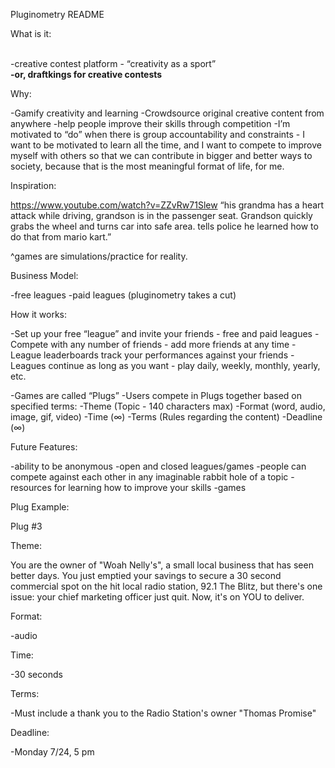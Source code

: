 Pluginometry README

What is it:

<br>-creative contest platform - “creativity as a sport”</br>
<b>-or, draftkings for creative contests</b>
 
Why:

-Gamify creativity and learning
-Crowdsource original creative content from anywhere
-help people improve their skills through competition
-I’m motivated to “do” when there is group accountability and constraints - I want to be motivated to learn all the time, and I want to compete to improve myself with others so that we can contribute in bigger and better ways to society, because that is the most meaningful format of life, for me.

Inspiration:

https://www.youtube.com/watch?v=ZZvRw71Slew
“his grandma has a heart attack while driving, grandson is in the passenger seat. Grandson quickly grabs the wheel and turns car into safe area. tells police he learned how to do that from mario kart.”

^games are simulations/practice for reality. 

Business Model:

-free leagues
-paid leagues (pluginometry takes a cut)

How it works:

-Set up your free “league” and invite your friends - free and paid leagues
-Compete with any number of friends - add more friends at any time
-League leaderboards track your performances against your friends
-Leagues continue as long as you want - play daily, weekly, monthly, yearly, etc.

-Games are called “Plugs”
-Users compete in Plugs together based on specified terms:
	-Theme (Topic - 140 characters max)
	-Format (word, audio, image, gif, video)
	-Time (∞)
	-Terms (Rules regarding the content)
	-Deadline (∞)

Future Features:

-ability to be anonymous
-open and closed leagues/games
-people can compete against each other in any imaginable rabbit hole of a topic
-resources for learning how to improve your skills
-games 

Plug Example:

Plug #3

Theme:

You are the owner of "Woah Nelly's", a small local business that has seen better days. You just emptied your savings to secure a 30 second commercial spot on the hit local radio station, 92.1 The Blitz, but there's one issue: your chief marketing officer just quit. Now, it's on YOU to deliver.

Format:

-audio

Time:

-30 seconds

Terms:

-Must include a thank you to the Radio Station's owner "Thomas Promise"

Deadline:

-Monday 7/24, 5 pm


